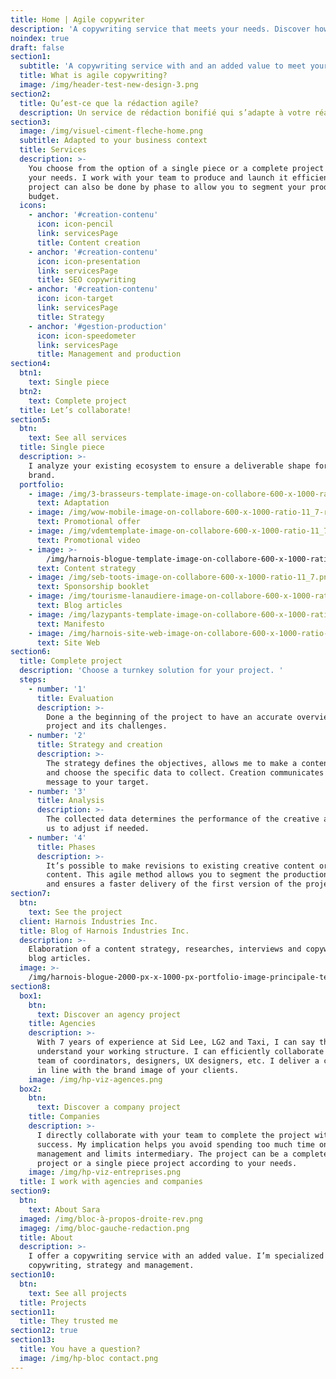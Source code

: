 ```yaml
---
title: Home | Agile copywriter
description: 'A copywriting service that meets your needs. Discover how I can help you. '
noindex: true
draft: false
section1:
  subtitle: 'A copywriting service with and an added value to meet your needs. '
  title: What is agile copywriting?
  image: /img/header-test-new-design-3.png
section2:
  title: Qu’est-ce que la rédaction agile?
  description: Un service de rédaction bonifié qui s’adapte à votre réalité.
section3:
  image: /img/visuel-ciment-fleche-home.png
  subtitle: Adapted to your business context
  title: Services
  description: >-
    You choose from the option of a single piece or a complete project based on
    your needs. I work with your team to produce and launch it efficiently. The
    project can also be done by phase to allow you to segment your production
    budget. 
  icons:
    - anchor: '#creation-contenu'
      icon: icon-pencil
      link: servicesPage
      title: Content creation
    - anchor: '#creation-contenu'
      icon: icon-presentation
      link: servicesPage
      title: SEO copywriting
    - anchor: '#creation-contenu'
      icon: icon-target
      link: servicesPage
      title: Strategy
    - anchor: '#gestion-production'
      icon: icon-speedometer
      link: servicesPage
      title: Management and production
section4:
  btn1:
    text: Single piece
  btn2:
    text: Complete project
  title: Let’s collaborate!
section5:
  btn:
    text: See all services
  title: Single piece
  description: >-
    I analyze your existing ecosystem to ensure a deliverable shape for your
    brand.
  portfolio:
    - image: /img/3-brasseurs-template-image-on-collabore-600-x-1000-ratio-11_7.png
      text: Adaptation
    - image: /img/wow-mobile-image-on-collabore-600-x-1000-ratio-11_7-rev2-1-.png
      text: Promotional offer
    - image: /img/vdemtemplate-image-on-collabore-600-x-1000-ratio-11_7-1-.png
      text: Promotional video
    - image: >-
        /img/harnois-blogue-template-image-on-collabore-600-x-1000-ratio-11_7.png
      text: Content strategy
    - image: /img/seb-toots-image-on-collabore-600-x-1000-ratio-11_7.png
      text: Sponsorship booklet
    - image: /img/tourisme-lanaudiere-image-on-collabore-600-x-1000-ratio-11_7.png
      text: Blog articles
    - image: /img/lazypants-template-image-on-collabore-600-x-1000-ratio-11_7-.png
      text: Manifesto
    - image: /img/harnois-site-web-image-on-collabore-600-x-1000-ratio-11_7-1-.png
      text: Site Web
section6:
  title: Complete project
  description: 'Choose a turnkey solution for your project. '
  steps:
    - number: '1'
      title: Evaluation
      description: >-
        Done a the beginning of the project to have an accurate overview of the
        project and its challenges.
    - number: '2'
      title: Strategy and creation
      description: >-
        The strategy defines the objectives, allows me to make a content plan
        and choose the specific data to collect. Creation communicates your
        message to your target.
    - number: '3'
      title: Analysis
      description: >-
        The collected data determines the performance of the creative and allows
        us to adjust if needed. 
    - number: '4'
      title: Phases
      description: >-
        It’s possible to make revisions to existing creative content or add new
        content. This agile method allows you to segment the production budget
        and ensures a faster delivery of the first version of the project. 
section7:
  btn:
    text: See the project
  client: Harnois Industries Inc.
  title: Blog of Harnois Industries Inc.
  description: >-
    Elaboration of a content strategy, researches, interviews and copywriting of
    blog articles.
  image: >-
    /img/harnois-blogue-2000-px-x-1000-px-portfolio-image-principale-template.png
section8:
  box1:
    btn:
      text: Discover an agency project
    title: Agencies
    description: >-
      With 7 years of experience at Sid Lee, LG2 and Taxi, I can say that I
      understand your working structure. I can efficiently collaborate with your
      team of coordinators, designers, UX designers, etc. I deliver a creative
      in line with the brand image of your clients. 
    image: /img/hp-viz-agences.png
  box2:
    btn:
      text: Discover a company project
    title: Companies
    description: >-
      I directly collaborate with your team to complete the project with
      success. My implication helps you avoid spending too much time on internal
      management and limits intermediary. The project can be a complete agile
      project or a single piece project according to your needs. 
    image: /img/hp-viz-entreprises.png
  title: I work with agencies and companies
section9:
  btn:
    text: About Sara
  imaged: /img/bloc-à-propos-droite-rev.png
  imageg: /img/bloc-gauche-redaction.png
  title: About
  description: >-
    I offer a copywriting service with an added value. I’m specialized in
    copywriting, strategy and management. 
section10:
  btn:
    text: See all projects
  title: Projects
section11:
  title: They trusted me
section12: true
section13:
  title: You have a question?
  image: /img/hp-bloc contact.png
---
```


